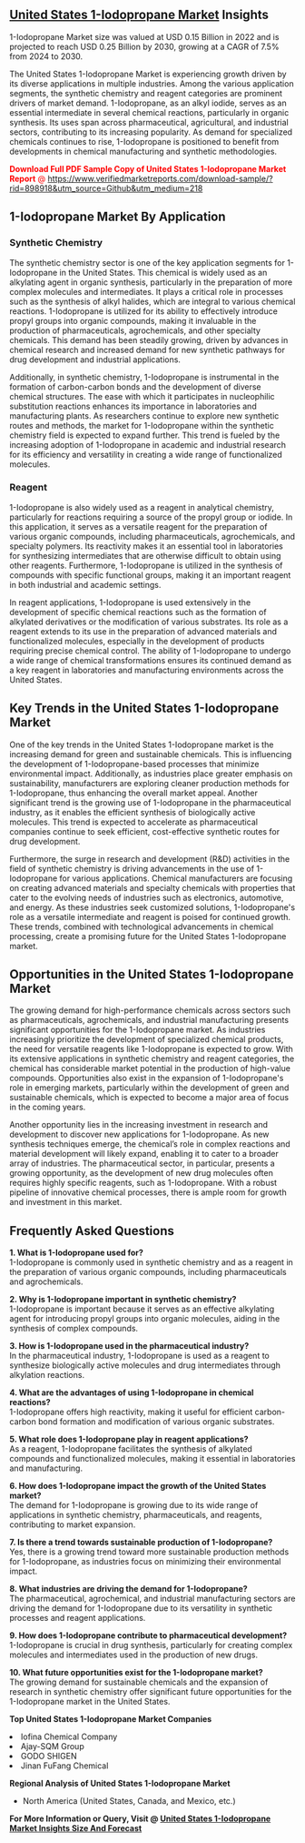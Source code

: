 <h2><a href="https://www.verifiedmarketreports.com/download-sample/?rid=898918&amp;utm_source=Github&amp;utm_medium=218" target="_blank">United States 1-Iodopropane Market</a> Insights</h2><p>1-Iodopropane Market size was valued at USD 0.15 Billion in 2022 and is projected to reach USD 0.25 Billion by 2030, growing at a CAGR of 7.5% from 2024 to 2030.</p><p><p>The United States 1-Iodopropane Market is experiencing growth driven by its diverse applications in multiple industries. Among the various application segments, the synthetic chemistry and reagent categories are prominent drivers of market demand. 1-Iodopropane, as an alkyl iodide, serves as an essential intermediate in several chemical reactions, particularly in organic synthesis. Its uses span across pharmaceutical, agricultural, and industrial sectors, contributing to its increasing popularity. As demand for specialized chemicals continues to rise, 1-Iodopropane is positioned to benefit from developments in chemical manufacturing and synthetic methodologies.</p> <p><p><span class=""><span style="color: #ff0000;"><strong>Download Full PDF Sample Copy of United States 1-Iodopropane Market Report</strong> @ </span><a href="https://www.verifiedmarketreports.com/download-sample/?rid=898918&amp;utm_source=Github&amp;utm_medium=218" target="_blank">https://www.verifiedmarketreports.com/download-sample/?rid=898918&amp;utm_source=Github&amp;utm_medium=218</a></span></p></p> <h2>1-Iodopropane Market By Application</h2> <h3>Synthetic Chemistry</h3> <p>The synthetic chemistry sector is one of the key application segments for 1-Iodopropane in the United States. This chemical is widely used as an alkylating agent in organic synthesis, particularly in the preparation of more complex molecules and intermediates. It plays a critical role in processes such as the synthesis of alkyl halides, which are integral to various chemical reactions. 1-Iodopropane is utilized for its ability to effectively introduce propyl groups into organic compounds, making it invaluable in the production of pharmaceuticals, agrochemicals, and other specialty chemicals. This demand has been steadily growing, driven by advances in chemical research and increased demand for new synthetic pathways for drug development and industrial applications.</p> <p>Additionally, in synthetic chemistry, 1-Iodopropane is instrumental in the formation of carbon-carbon bonds and the development of diverse chemical structures. The ease with which it participates in nucleophilic substitution reactions enhances its importance in laboratories and manufacturing plants. As researchers continue to explore new synthetic routes and methods, the market for 1-Iodopropane within the synthetic chemistry field is expected to expand further. This trend is fueled by the increasing adoption of 1-Iodopropane in academic and industrial research for its efficiency and versatility in creating a wide range of functionalized molecules.</p> <h3>Reagent</h3> <p>1-Iodopropane is also widely used as a reagent in analytical chemistry, particularly for reactions requiring a source of the propyl group or iodide. In this application, it serves as a versatile reagent for the preparation of various organic compounds, including pharmaceuticals, agrochemicals, and specialty polymers. Its reactivity makes it an essential tool in laboratories for synthesizing intermediates that are otherwise difficult to obtain using other reagents. Furthermore, 1-Iodopropane is utilized in the synthesis of compounds with specific functional groups, making it an important reagent in both industrial and academic settings.</p> <p>In reagent applications, 1-Iodopropane is used extensively in the development of specific chemical reactions such as the formation of alkylated derivatives or the modification of various substrates. Its role as a reagent extends to its use in the preparation of advanced materials and functionalized molecules, especially in the development of products requiring precise chemical control. The ability of 1-Iodopropane to undergo a wide range of chemical transformations ensures its continued demand as a key reagent in laboratories and manufacturing environments across the United States.</p> <h2>Key Trends in the United States 1-Iodopropane Market</h2> <p>One of the key trends in the United States 1-Iodopropane market is the increasing demand for green and sustainable chemicals. This is influencing the development of 1-Iodopropane-based processes that minimize environmental impact. Additionally, as industries place greater emphasis on sustainability, manufacturers are exploring cleaner production methods for 1-Iodopropane, thus enhancing the overall market appeal. Another significant trend is the growing use of 1-Iodopropane in the pharmaceutical industry, as it enables the efficient synthesis of biologically active molecules. This trend is expected to accelerate as pharmaceutical companies continue to seek efficient, cost-effective synthetic routes for drug development.</p> <p>Furthermore, the surge in research and development (R&D) activities in the field of synthetic chemistry is driving advancements in the use of 1-Iodopropane for various applications. Chemical manufacturers are focusing on creating advanced materials and specialty chemicals with properties that cater to the evolving needs of industries such as electronics, automotive, and energy. As these industries seek customized solutions, 1-Iodopropane's role as a versatile intermediate and reagent is poised for continued growth. These trends, combined with technological advancements in chemical processing, create a promising future for the United States 1-Iodopropane market.</p> <h2>Opportunities in the United States 1-Iodopropane Market</h2> <p>The growing demand for high-performance chemicals across sectors such as pharmaceuticals, agrochemicals, and industrial manufacturing presents significant opportunities for the 1-Iodopropane market. As industries increasingly prioritize the development of specialized chemical products, the need for versatile reagents like 1-Iodopropane is expected to grow. With its extensive applications in synthetic chemistry and reagent categories, the chemical has considerable market potential in the production of high-value compounds. Opportunities also exist in the expansion of 1-Iodopropane's role in emerging markets, particularly within the development of green and sustainable chemicals, which is expected to become a major area of focus in the coming years.</p> <p>Another opportunity lies in the increasing investment in research and development to discover new applications for 1-Iodopropane. As new synthesis techniques emerge, the chemical’s role in complex reactions and material development will likely expand, enabling it to cater to a broader array of industries. The pharmaceutical sector, in particular, presents a growing opportunity, as the development of new drug molecules often requires highly specific reagents, such as 1-Iodopropane. With a robust pipeline of innovative chemical processes, there is ample room for growth and investment in this market.</p> <h2>Frequently Asked Questions</h2> <p><b>1. What is 1-Iodopropane used for?</b><br>1-Iodopropane is commonly used in synthetic chemistry and as a reagent in the preparation of various organic compounds, including pharmaceuticals and agrochemicals.</p> <p><b>2. Why is 1-Iodopropane important in synthetic chemistry?</b><br>1-Iodopropane is important because it serves as an effective alkylating agent for introducing propyl groups into organic molecules, aiding in the synthesis of complex compounds.</p> <p><b>3. How is 1-Iodopropane used in the pharmaceutical industry?</b><br>In the pharmaceutical industry, 1-Iodopropane is used as a reagent to synthesize biologically active molecules and drug intermediates through alkylation reactions.</p> <p><b>4. What are the advantages of using 1-Iodopropane in chemical reactions?</b><br>1-Iodopropane offers high reactivity, making it useful for efficient carbon-carbon bond formation and modification of various organic substrates.</p> <p><b>5. What role does 1-Iodopropane play in reagent applications?</b><br>As a reagent, 1-Iodopropane facilitates the synthesis of alkylated compounds and functionalized molecules, making it essential in laboratories and manufacturing.</p> <p><b>6. How does 1-Iodopropane impact the growth of the United States market?</b><br>The demand for 1-Iodopropane is growing due to its wide range of applications in synthetic chemistry, pharmaceuticals, and reagents, contributing to market expansion.</p> <p><b>7. Is there a trend towards sustainable production of 1-Iodopropane?</b><br>Yes, there is a growing trend toward more sustainable production methods for 1-Iodopropane, as industries focus on minimizing their environmental impact.</p> <p><b>8. What industries are driving the demand for 1-Iodopropane?</b><br>The pharmaceutical, agrochemical, and industrial manufacturing sectors are driving the demand for 1-Iodopropane due to its versatility in synthetic processes and reagent applications.</p> <p><b>9. How does 1-Iodopropane contribute to pharmaceutical development?</b><br>1-Iodopropane is crucial in drug synthesis, particularly for creating complex molecules and intermediates used in the production of new drugs.</p> <p><b>10. What future opportunities exist for the 1-Iodopropane market?</b><br>The growing demand for sustainable chemicals and the expansion of research in synthetic chemistry offer significant future opportunities for the 1-Iodopropane market in the United States.</p> </p><p><strong>Top United States 1-Iodopropane Market Companies</strong></p><div data-test-id=""><p><li>Iofina Chemical Company</li><li> Ajay-SQM Group</li><li> GODO SHIGEN</li><li> Jinan FuFang Chemical</li></p><div><strong>Regional Analysis of&nbsp;United States 1-Iodopropane Market</strong></div><ul><li dir="ltr"><p dir="ltr">North America&nbsp;(United States, Canada, and Mexico, etc.)</p></li></ul><p><strong>For More Information or Query, Visit @&nbsp;</strong><strong><a href="https://www.verifiedmarketreports.com/product/1-iodopropane-market/?utm_source=Github&amp;utm_medium=218" target="_blank">United States 1-Iodopropane Market Insights Size And Forecast</a></strong></p></div>
